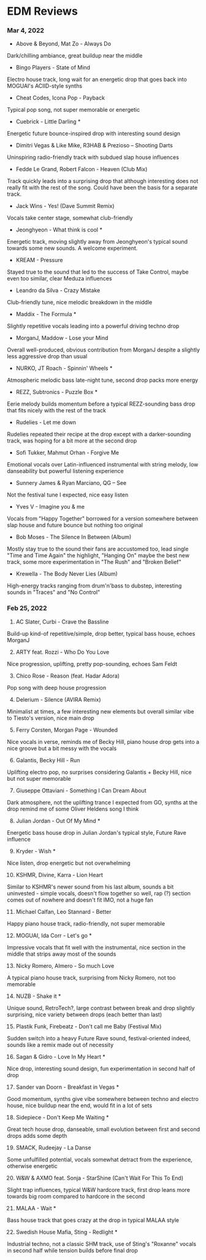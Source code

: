 # EDM Reviews

### Mar 4, 2022

+ Above & Beyond, Mat Zo - Always Do

Dark/chilling ambiance, great buildup near the middle

+ Bingo Players - State of Mind

Electro house track, long wait for an energetic drop that goes back into MOGUAI's ACIID-style synths

+ Cheat Codes, Icona Pop - Payback

Typical pop song, not super memorable or energetic

+ Cuebrick - Little Darling *

Energetic future bounce-inspired drop with interesting sound design

+ Dimitri Vegas & Like Mike, R3HAB & Prezioso – Shooting Darts

Uninspiring radio-friendly track with subdued slap house influences

+ Fedde Le Grand, Robert Falcon - Heaven (Club Mix)

Track quickly leads into a surprising drop that although interesting does not really fit with the rest of the song. Could have been the basis for a separate track.

+ Jack Wins - Yes! (Dave Summit Remix)

Vocals take center stage, somewhat club-friendly

+ Jeonghyeon - What think is cool *

Energetic track, moving slightly away from Jeonghyeon's typical sound towards some new sounds. A welcome experiment.

+ KREAM - Pressure

Stayed true to the sound that led to the success of Take Control, maybe even too similar, clear Meduza influences

+ Leandro da Silva - Crazy Mistake

Club-friendly tune, nice melodic breakdown in the middle

+ Maddix - The Formula *

Slightly repetitive vocals leading into a powerful driving techno drop

+ MorganJ, Maddow - Lose your Mind

Overall well-produced, obvious contribution from MorganJ despite a slightly less aggressive drop than usual

+ NURKO, JT Roach - Spinnin' Wheels *

Atmospheric melodic bass late-night tune, second drop packs more energy

+ REZZ, Subtronics - Puzzle Box *

Eerie melody builds momentum before a typical REZZ-sounding bass drop that fits nicely with the rest of the track

+ Rudelies - Let me down

Rudelies repeated their recipe at the drop except with a darker-sounding track, was hoping for a bit more at the second drop

+ Sofi Tukker, Mahmut Orhan - Forgive Me

Emotional vocals over Latin-influenced instrumental with string melody, low danseability but powerful listening experience

+ Sunnery James & Ryan Marciano, QG – See

Not the festival tune I expected, nice easy listen

+ Yves V - Imagine you & me

Vocals from "Happy Together" borrowed for a version somewhere between slap house and future bounce but nothing too original

+ Bob Moses - The Silence In Between (Album)

Mostly stay true to the sound their fans are accustomed too, lead single "Time and Time Again" the highlight, "Hanging On" maybe the best new track, some more experimentation in "The Rush" and "Broken Belief"

+ Krewella - The Body Never Lies (Album)

High-energy tracks ranging from drum'n'bass to dubstep, interesting sounds in "Traces" and "No Control"

### Feb 25, 2022
  
  1. AC Slater, Curbi - Crave the Bassline
  
Build-up kind-of repetitive/simple, drop better, typical bass house, echoes MorganJ
  
  2. ARTY feat. Rozzi - Who Do You Love
  
Nice progression, uplifting, pretty pop-sounding, echoes Sam Feldt
  
  3. Chico Rose - Reason (feat. Hadar Adora) 
  
Pop song with deep house progression
  
  4. Delerium - Silence (AVIRA Remix)
  
  Minimalist at times, a few interesting new elements but overall similar vibe to Tiesto's version, nice main drop

  5. Ferry Corsten, Morgan Page - Wounded

Nice vocals in verse, reminds me of Becky Hill, piano house drop gets into a nice groove but a bit messy with the vocals

  6. Galantis, Becky Hill - Run

Uplifting electro pop, no surprises considering Galantis + Becky Hill, nice but not super memorable

  7. Giuseppe Ottaviani - Something I Can Dream About

Dark atmosphere, not the uplifting trance I expected from GO, synths at the drop remind me of some Oliver Heldens song I think

  8. Julian Jordan - Out Of My Mind *

Energetic bass house drop in Julian Jordan's typical style, Future Rave influence

  9. Kryder - Wish *

Nice listen, drop energetic but not overwhelming

  10. KSHMR, Divine, Karra - Lion Heart

Similar to KSHMR's newer sound from his last album, sounds a bit uninvested - simple vocals, doesn't flow together so well, rap (?) section comes out of nowhere and doesn't fit IMO, not a huge fan

  11. Michael Calfan, Leo Stannard - Better

Happy piano house track, radio-friendly, not super memorable

  12. MOGUAI, Ida Corr - Let's go *

Impressive vocals that fit well with the instrumental, nice section in the middle that strips away most of the sounds

  13. Nicky Romero, Almero - So much Love

A typical piano house track, surprising from Nicky Romero, not too memorable

  14. NUZB - Shake it *

Unique sound, RetroTech?, large contrast between break and drop slightly surprising, nice variety between drops (each better than last)

  15. Plastik Funk, Firebeatz - Don't call me Baby (Festival Mix)

Sudden switch into a heavy Future Rave sound, festival-oriented indeed, sounds like a remix made out of necessity

  16. Sagan & Gidro - Love In My Heart *

Nice drop, interesting sound design, fun experimentation in second half of drop

  17. Sander van Doorn - Breakfast in Vegas *

Good momentum, synths give vibe somewhere between techno and electro house, nice buildup near the end, would fit in a lot of sets

  18. Sidepiece - Don't Keep Me Waiting *

Great tech house drop, danseable, small evolution between first and second drops adds some depth

  19. SMACK, Rudeejay - La Danse

Some unfulfilled potential, vocals somewhat detract from the experience, otherwise energetic

  20. W&W & AXMO feat. Sonja - StarShine (Can't Wait For This To End)

Slight trap influences, typical W&W hardcore track, first drop leans more towards big room compared to hardcore in the second

  21. MALAA - Wait *

Bass house track that goes crazy at the drop in typical MALAA style

  22. Swedish House Mafia, Sting - Redlight *

Industrial techno, not a classic SHM track, use of Sting's "Roxanne" vocals in second half while tension builds before final drop
